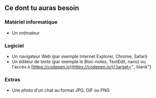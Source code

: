 ## Ce dont tu auras besoin

### Matériel informatique

- Un ordinateur


### Logiciel

- Un navigateur Web (par exemple Internet Explorer, Chrome, Safari)
- Un éditeur de texte (par exemple le Bloc-notes, TextEdit, nano) ou l'accès à [https://codepen.io](https://codepen.io/){:target="_ blank"}

### Extras

- Une photo d'un chat au format JPG, GIF ou PNG
